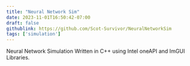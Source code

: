 ```yaml
---
title: "Neural Network Sim"
date: 2023-11-01T16:50:42-07:00
draft: false
githublink: https://github.com/Scot-Survivor/NeuralNetworkSim
tags: ['simulation']
---
```


Neural Network Simulation Written in C++ using Intel oneAPI and ImGUI Libraries. 
